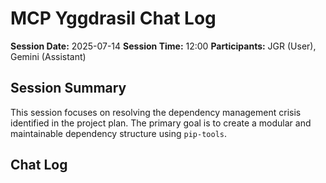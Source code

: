 # MCP Yggdrasil Chat Log
**Session Date:** 2025-07-14
**Session Time:** 12:00
**Participants:** JGR (User), Gemini (Assistant)

## Session Summary
This session focuses on resolving the dependency management crisis identified in the project plan. The primary goal is to create a modular and maintainable dependency structure using `pip-tools`.

## Chat Log
